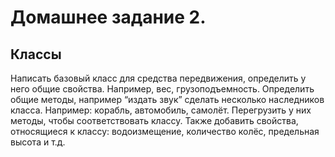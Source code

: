 # Домашнее задание 2.
## Классы
Написать базовый класс для средства передвижения, определить у него общие свойства. Например, вес, грузоподъемность. Определить общие методы, например “издать звук”
сделать несколько наследников класса. Например: корабль, автомобиль, самолёт. Перегрузить у них методы, чтобы соответствовать классу. Также добавить свойства, относящиеся к классу: водоизмещение, количество колёс, предельная высота и т.д.
